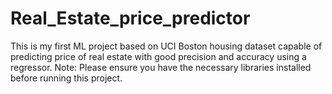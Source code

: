# Real_Estate_price_predictor
 This is my first ML project based on UCI Boston housing dataset capable of predicting price of real estate with good precision and accuracy using a regressor.
Note: Please ensure you have the necessary libraries installed before running this project.
